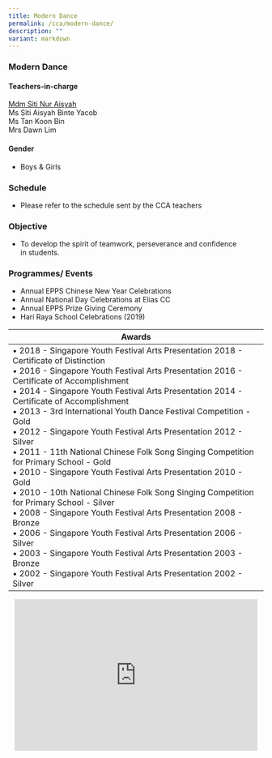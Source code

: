 ```yaml
---
title: Modern Dance
permalink: /cca/modern-dance/
description: ""
variant: markdown
---
```

### Modern Dance

#### Teachers-in-charge

[Mdm Siti Nur Aisyah](mailto:siti_nur_aisyah@moe.edu.sg)  
Ms Siti Aisyah Binte Yacob <br>
Ms Tan Koon Bin  
Mrs Dawn Lim
  

#### Gender

* Boys &amp; Girls

  

### Schedule

* Please refer to the schedule sent by the CCA teachers  

  

### Objective&nbsp;

* To develop the spirit of teamwork, perseverance and confidence in&nbsp;students.

### Programmes/ Events

*   Annual EPPS Chinese New Year Celebrations&nbsp;
*   Annual National Day Celebrations at Elias CC&nbsp;
*   Annual EPPS Prize Giving Ceremony&nbsp;
*   Hari Raya School Celebrations (2019)

| Awards |
|---|
| • 2018 - Singapore Youth Festival Arts Presentation 2018 - Certificate of Distinction<br>• 2016 - Singapore Youth Festival Arts Presentation 2016 - Certificate of Accomplishment<br>• 2014 - Singapore Youth Festival Arts Presentation 2014 - Certificate of Accomplishment<br>• 2013 - 3rd International Youth Dance Festival Competition - Gold<br>• 2012 - Singapore Youth Festival Arts Presentation 2012 - Silver<br>• 2011 - 11th National Chinese Folk Song Singing Competition for Primary School - Gold<br>• 2010 - Singapore Youth Festival Arts Presentation 2010 - Gold<br>• 2010 - 10th National Chinese Folk Song Singing Competition for Primary School - Silver<br>• 2008  -  Singapore Youth Festival Arts Presentation 2008 - Bronze<br>• 2006  -  Singapore Youth Festival Arts Presentation 2006 - Silver<br>• 2003  -  Singapore Youth Festival Arts Presentation 2003 - Bronze<br>• 2002  -  Singapore Youth Festival Arts Presentation 2002 - Silver |

<p align="center"><iframe allowfullscreen="true" height="299" width="480" frameborder="0" src="https://docs.google.com/presentation/d/e/2PACX-1vRN_uQBzs_YtfQbc_kjSzk12m-z2UvHYuUTxQVSrcRej_7pkT0cBqEYdHiEwlnpTMGqN8fV8oJ5N8YJ/embed?start=false&amp;loop=false&amp;delayms=5000"></iframe></p>